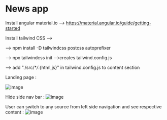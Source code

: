 # News app

Install angular material.io --> https://material.angular.io/guide/getting-started

Install tailwind CSS -->

--> npm install -D tailwindcss postcss autoprefixer

--> npx tailwindcss init -->creates tailwind.config.js

--> add "./src/\*_/_.{html,js}" in tailwind.config.js to content section

Landing page :

![image](https://user-images.githubusercontent.com/107784718/228229750-e674ad4e-0830-4056-b9ff-2c63cb91995d.png)

Hide side nav bar :
![image](https://user-images.githubusercontent.com/107784718/228229809-b14a5a92-6c22-4f58-9350-dc2b0e8853aa.png)

User can switch to any source from left side navigation and see respective content :
![image](https://user-images.githubusercontent.com/107784718/228230108-d423cbd2-1050-4e3e-a3bf-2a5c7721b2d1.png)

